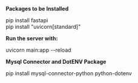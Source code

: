 **Packages to be Installed**

pip install fastapi <br />
pip install "uvicorn[standard]"


**Run the server with:**

uvicorn main:app --reload


**Mysql Connector and DotENV Package**

pip install mysql-connector-python python-dotenv 
